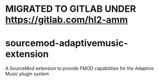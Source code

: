 # MIGRATED TO GITLAB UNDER https://gitlab.com/hl2-amm

# sourcemod-adaptivemusic-extension
A SourceMod extension to provide FMOD capabilities for the Adaptive Music plugin system
